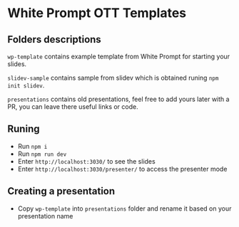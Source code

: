 # White Prompt OTT Templates

## Folders descriptions

`wp-template` contains example template from White Prompt for starting your slides.

`slidev-sample` contains sample from slidev which is obtained runing `npm init slidev`.

`presentations` contains old presentations, feel free to add yours later with a PR, you can leave there useful links or code.

## Runing

- Run `npm i`
- Run `npm run dev`
- Enter `http://localhost:3030/` to see the slides
- Enter `http://localhost:3030/presenter/` to access the presenter mode

## Creating a presentation
- Copy `wp-template` into `presentations` folder and rename it based on your presentation name
